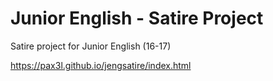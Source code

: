 # Junior English - Satire Project
Satire project for Junior English (16-17)

https://pax3l.github.io/jengsatire/index.html
